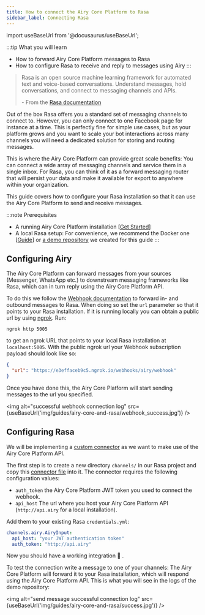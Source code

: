 ```yaml
---
title: How to connect the Airy Core Platform to Rasa
sidebar_label: Connecting Rasa
---
```


import useBaseUrl from '@docusaurus/useBaseUrl';

:::tip What you will learn
- How to forward Airy Core Platform messages to Rasa
- How to configure Rasa to receive and reply to messages using Airy
:::

> Rasa is an open source machine learning framework for automated text and voice-based conversations.
> Understand messages, hold conversations, and connect to messaging channels and APIs.
>
> \- From the [Rasa documentation](https://rasa.com/docs/rasa/)

Out of the box Rasa offers you a standard set of messaging channels to connect
to. However, you can only connect to one Facebook page for instance at a time.
This is perfectly fine for simple use cases, but as your platform grows and you
want to scale your bot interactions across many channels you will need a
dedicated solution for storing and routing messages.

This is where the Airy Core Platform can provide great scale benefits: You can
connect a wide array of messaging channels and service them in a single inbox.
For Rasa, you can think of it as a forward messaging router that will persist
your data and make it available for export to anywhere within your organization.

This guide covers how to configure your Rasa installation so that it can use the
Airy Core Platform to send and receive messages.

:::note Prerequisites
- A running Airy Core Platform installation [[Get Started](index.md#bootstrapping-the-airy-core-platform)]
- A local Rasa setup: For convenience, we recommend the Docker one [[Guide](https://rasa.com/docs/rasa/docker/building-in-docker/ )] or [a demo repository](https://github.com/airyhq/rasa-demo) we created for this guide
:::

## Configuring Airy

The Airy Core Platform can forward messages from your sources (Messenger,
 WhatsApp etc.) to downstream messaging frameworks like Rasa, which can in turn
 reply using the Airy Core Platform API.

To do this we follow the [Webhook documentation](api/webhook.md) to forward in-
and outbound messages to Rasa. When doing so set the `url` parameter so that it
points to your Rasa installation. If it is running locally you can obtain a
public url by using [ngrok](https://ngrok.com/). Run:

```shell script
ngrok http 5005
```

to get an ngrok URL that points to your local Rasa installation at
`localhost:5005`. With the public ngrok url your Webhook subscription payload
should look like so:

```json
{
  "url": "https://e3effaceb9c5.ngrok.io/webhooks/airy/webhook"
}
```

Once you have done this, the Airy Core Platform will start sending messages to
the url you specified.

<img alt="successful webhook connection log" src={useBaseUrl('img/guides/airy-core-and-rasa/webhook_success.jpg')} />

## Configuring Rasa

We will be implementing a [custom
connector](https://rasa.com/docs/rasa/connectors/custom-connectors/) as we want
to make use of the Airy Core Platform API.

The first step is to create a new directory `channels/` in our Rasa project and
copy this [connector
file](https://github.com/airyhq/rasa-demo/blob/master/channels/airy.py) into it.
The connector requires the following configuration values:

- `auth_token`  the Airy Core Platform JWT token you used
                to connect the webhook.
- `api_host`    The url where you host your Airy Core Platform API (`http://api.airy` for a local installation).

Add them to your existing Rasa `credentials.yml`:

```yaml
channels.airy.AiryInput:
  api_host: "your JWT authentication token"
  auth_token: "http://api.airy"
```

Now you should have a working integration 🎉 .

To test the connection write a message to one of your channels: The Airy Core
Platform will forward it to your Rasa installation, which will respond using the
Airy Core Platform API. This is what you will see in the logs of the demo
repository:

<img alt="send message successful connection log" src={useBaseUrl('img/guides/airy-core-and-rasa/success.jpg')} />
